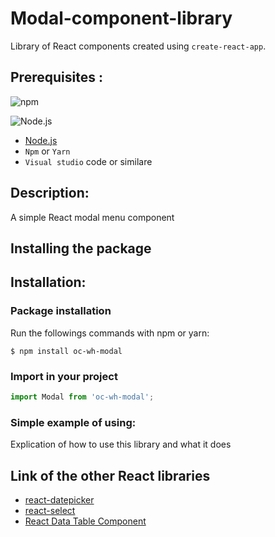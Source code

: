 # Modal-component-library

Library of React components created using `create-react-app`.

## Prerequisites :

![npm](https://img.shields.io/badge/npm-10.2.3-%23000000?style=flat-square&logo=npm&logoColor=white)

![Node.js](https://img.shields.io/badge/Node.js-18.19.0-43853D?style=flat-square&logo=node.js&logoColor=white)

- [Node.js](https://nodejs.org/en/)
- `Npm` or `Yarn`
- `Visual studio` code or similare

## Description:

A simple React modal menu component

## Installing the package

## Installation:

### Package installation

Run the followings commands with npm or yarn:

    $ npm install oc-wh-modal

### Import in your project

```jsx
import Modal from 'oc-wh-modal';
```
### Simple example of using:
Explication of how to use this library and what it does

## Link of the other React libraries

- [react-datepicker](https://www.npmjs.com/package/react-datepicker)
- [react-select](https://www.npmjs.com/package/react-select)
- [React Data Table Component](https://react-data-table-component.netlify.app/?path=/docs/getting-started-intro--docs)
